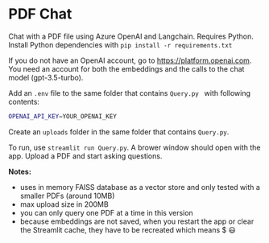# PDF Chat

Chat with a PDF file using Azure OpenAI and Langchain. Requires Python. Install Python dependencies with `pip install -r requirements.txt`

If you do not have an OpenAI account, go to https://platform.openai.com. You need an account for both the embeddings and the calls to the chat model (gpt-3.5-turbo).

Add an `.env` file to the same folder that contains `Query.py ` with following contents:

```bash
OPENAI_API_KEY=YOUR_OPENAI_KEY
```

Create an `uploads` folder in the same folder that contains `Query.py`.

To run, use `streamlit run Query.py`. A brower window should open with the app. Upload a PDF and start asking questions.

**Notes:** 
- uses in memory FAISS database as a vector store and only tested with a smaller PDFs (around 10MB) 
- max upload size in 200MB
- you can only query one PDF at a time in this version
- because embeddings are not saved, when you restart the app or clear the Streamlit cache, they have to be recreated which means $ 😃